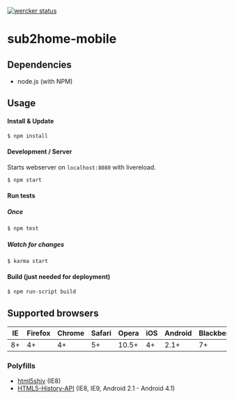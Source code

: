 [![wercker status](https://app.wercker.com/status/2c51ad0340170fd74cdbd133fe770a79/m/ "wercker status")](https://app.wercker.com/project/bykey/2c51ad0340170fd74cdbd133fe770a79)

sub2home-mobile
===============

## Dependencies
* node.js (with NPM)

## Usage

#### Install & Update
```sh
$ npm install
```

#### Development / Server
Starts webserver on `localhost:8080` with livereload.
```sh
$ npm start
```

#### Run tests

##### Once
```sh
$ npm test
```

##### Watch for changes
```sh
$ karma start
```


#### Build (just needed for deployment)
```sh
$ npm run-script build
```

## Supported browsers

IE  | Firefox | Chrome | Safari | Opera | iOS  | Android | Blackberry
--- | ---     | ---    | ---    | ---   | ---  | ---     | ---
8+  | 4+      | 4+     | 5+     | 10.5+ | 4+   | 2.1+    | 7+

### Polyfills

* [html5shiv](https://github.com/aFarkas/html5shiv) (IE8)
* [HTML5-History-API](https://github.com/devote/HTML5-History-API) (IE8, IE9, Android 2.1 - Android 4.1)
